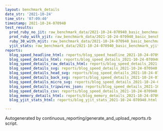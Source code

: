 ```yaml
---
layout: benchmark_details
date_str: '2021-10-24'
time_str: '07:09:40'
timestamp: 2021-10-24-070940
test_results:
  prod_ruby_no_jit: raw_benchmark_data/2021-10-24-070940_basic_benchmark_prod_ruby_no_jit.json
  prod_ruby_with_yjit: raw_benchmark_data/2021-10-24-070940_basic_benchmark_prod_ruby_with_yjit.json
  ruby_30_with_mjit: raw_benchmark_data/2021-10-24-070940_basic_benchmark_ruby_30_with_mjit.json
  yjit_stats: raw_benchmark_data/2021-10-24-070940_basic_benchmark_yjit_stats.json
reports:
  blog_speed_headline_html: reports/blog_speed_headline_2021-10-24-070940.html
  blog_speed_details_html: reports/blog_speed_details_2021-10-24-070940.html
  blog_speed_details_raw_details_html: reports/blog_speed_details_2021-10-24-070940.raw_details.html
  blog_speed_details_svg: reports/blog_speed_details_2021-10-24-070940.svg
  blog_speed_details_head_svg: reports/blog_speed_details_2021-10-24-070940.head.svg
  blog_speed_details_back_svg: reports/blog_speed_details_2021-10-24-070940.back.svg
  blog_speed_details_micro_svg: reports/blog_speed_details_2021-10-24-070940.micro.svg
  blog_speed_details_tripwires_json: reports/blog_speed_details_2021-10-24-070940.tripwires.json
  blog_speed_details_csv: reports/blog_speed_details_2021-10-24-070940.csv
  blog_memory_details_html: reports/blog_memory_details_2021-10-24-070940.html
  blog_yjit_stats_html: reports/blog_yjit_stats_2021-10-24-070940.html

---
```

Autogenerated by continuous_reporting/generate_and_upload_reports.rb script.
